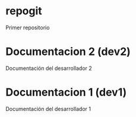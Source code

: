 # repogit
Primer repositorio

# Documentacion 2 (dev2)
Documentación del desarrollador 2
# Documentacion 1 (dev1)
Documentación del desarrollador 1
